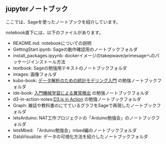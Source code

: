 ## jupyterノートブック
ここでは、Sageを使ったノートブックを紹介しています。

notebook直下には、以下のファイルがあります。
- README.md: notebookについての説明
- GettingStart.ipynb: Sageの動作確認用のノートブックフォルダ
- install_packages.ipyynb: dockerイメージのtakepwave/primesageへのパッケージインストール方法
- textbook: Sageの勉強用テキストのノートブックフォルダ
- images: 画像フォルダ
- kubo-book: [データ解析のための統計モデリング入門](https://www.iwanami.co.jp/book/b257893.html) の勉強ノートブックフォルダ
- ide-book: [入門機械学習による異常検出](http://www.coronasha.co.jp/np/isbn/9784339024913/) の勉強ノートブックフォルダ
- d3-in-action-notes:[D3.js in Action](https://www.manning.com/books/d3-js-in-action) の勉強ノートブックフォルダ
- Graph: 雑誌や教科書のにでているグラフをSageで再現したノートブックフォルダ
- letsArduino: NAT工作プロジェクトの「Arduino勉強会」のノートブックフォルダ
- letsMbed: 「Arduino勉強会」mbed編のノートブックフォルダ
- DataVisualize: データの可視化方法を紹介したノートブックフォルダ